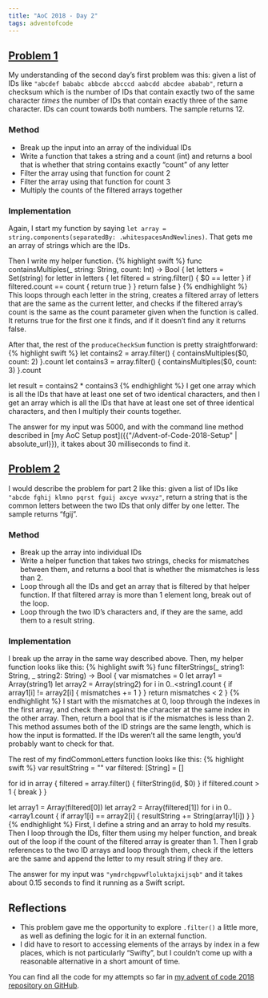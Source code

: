 ```yaml
---
title: "AoC 2018 - Day 2"
tags: adventofcode
---
```

## [Problem 1](https://adventofcode.com/2018/day/2)
My understanding of the second day’s first problem was this: given a list of IDs like `"abcdef bababc abbcde abcccd aabcdd abcdee ababab"`, return a checksum which is the number of IDs that contain exactly two of the same character *times* the number of IDs that contain exactly three of the same character. IDs can count towards both numbers. The sample returns 12.

### Method
- Break up the input into an array of the individual IDs
- Write a function that takes a string and a count (int) and returns a bool that is whether that string contains exactly “count” of any letter
- Filter the array using that function for count 2
- Filter the array using that function for count 3
- Multiply the counts of the filtered arrays together

### Implementation
Again, I start my function by saying `let array = string.components(separatedBy: .whitespacesAndNewlines)`. That gets me an array of strings which are the IDs.

Then I write my helper function.
{% highlight swift %}
func containsMultiples(_ string: String, count: Int) -> Bool {
    let letters = Set(string)
    for letter in letters {
        let filtered = string.filter() { $0 == letter }
        if filtered.count == count { return true }
    }
    return false
}
{% endhighlight %}
This loops through each letter in the string, creates a filtered array of letters that are the same as the current letter, and checks if the filtered array’s count is the same as the count parameter given when the function is called. It returns true for the first one it finds, and if it doesn’t find any it returns false.

After that, the rest of the `produceCheckSum` function is pretty straightforward:
{% highlight swift %}
let contains2 = array.filter() { containsMultiples($0, count: 2) }.count
let contains3 = array.filter() { containsMultiples($0, count: 3) }.count

let result = contains2 * contains3
{% endhighlight %}
I get one array which is all the IDs that have at least one set of two identical characters, and then I get an array which is all the IDs that have at least one set of three identical characters, and then I multiply their counts together.

The answer for my input was 5000, and with the command line method described in [my AoC Setup post]({{"/Advent-of-Code-2018-Setup" | absolute_url}}), it takes about 30 milliseconds to find it.

## [Problem 2](https://adventofcode.com/2018/day/2#part2)
I would describe the problem for part 2 like this: given a list of IDs like `"abcde fghij klmno pqrst fguij axcye wvxyz"`, return a string that is the common letters between the two IDs that only differ by one letter. The sample returns “fgij”.

### Method
- Break up the array into individual IDs
- Write a helper function that takes two strings, checks for mismatches between them, and returns a bool that is whether the mismatches is less than 2.
- Loop through all the IDs and get an array that is filtered by that helper function. If that filtered array is more than 1 element long, break out of the loop.
- Loop through the two ID’s characters and, if they are the same, add them to a result string.

### Implementation
I break up the array in the same way described above. Then, my helper function looks like this:
{% highlight swift %}
func filterStrings(_ string1: String, _ string2: String) -> Bool {
    var mismatches = 0
    let array1 = Array(string1)
    let array2 = Array(string2)
    for i in 0..<string1.count {
        if array1[i] != array2[i] { mismatches += 1 }
    }
    return mismatches < 2
}
{% endhighlight %}
I start with the mismatches at 0, loop through the indexes in the first array, and check them against the character at the same index in the other array. Then, return a bool that is if the mismatches is less than 2. This method assumes both of the ID strings are the same length, which is how the input is formatted. If the IDs weren’t all the same length, you’d probably want to check for that.

The rest of my findCommonLetters function looks like this:
{% highlight swift %}
var resultString = ""
var filtered: [String] = []

for id in array {
    filtered = array.filter() { filterString(id, $0) }
    if filtered.count > 1 { break }
}

let array1 = Array(filtered[0])
let array2 = Array(filtered[1])
for i in 0..<array1.count {
    if array1[i] == array2[i] { resultString += String(array1[i]) }
}
{% endhighlight %}
First, I define a string and an array to hold my results. Then I loop through the IDs, filter them using my helper function,  and break out of the loop if the count of the filtered array is greater than 1. Then I grab references to the two ID arrays and loop through them, check if the letters are the same and append the letter to my result string if they are.

The answer for my input was `"ymdrchgpvwfloluktajxijsqb"` and it takes about 0.15 seconds to find it running as a Swift script.

## Reflections
- This problem gave me the opportunity to explore `.filter()` a little more, as well as defining the logic for it in an external function.
- I did have to resort to accessing elements of the arrays by index in a few places, which is not particularly “Swifty”, but I couldn’t come up with a reasonable alternative in a short amount of time.

You can find all the code for my attempts so far in [my advent of code 2018 repository on GitHub](https://github.com/dillon-mce/advent-of-code-2018).
